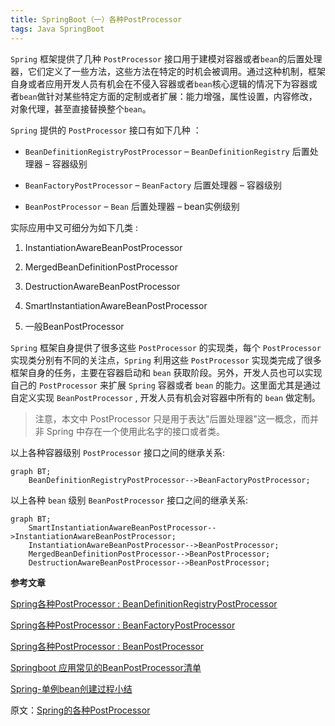 ```yaml
---
title: SpringBoot（一）各种PostProcessor
tags: Java SpringBoot
---
```


`Spring` 框架提供了几种 `PostProcessor` 接口用于建模对容器或者`bean`的后置处理器，它们定义了一些方法，这些方法在特定的时机会被调用。通过这种机制，框架自身或者应用开发人员有机会在不侵入容器或者`bean`核心逻辑的情况下为容器或者`bean`做针对某些特定方面的定制或者扩展：能力增强，属性设置，内容修改，对象代理，甚至直接替换整个`bean`。

<!--more-->

`Spring` 提供的 `PostProcessor` 接口有如下几种 ：

- `BeanDefinitionRegistryPostProcessor` – `BeanDefinitionRegistry` 后置处理器 – 容器级别

- `BeanFactoryPostProcessor` – `BeanFactory` 后置处理器 – 容器级别

- `BeanPostProcessor` – `Bean` 后置处理器 – bean实例级别

实际应用中又可细分为如下几类 :

1. InstantiationAwareBeanPostProcessor

2. MergedBeanDefinitionPostProcessor

3. DestructionAwareBeanPostProcessor

4. SmartInstantiationAwareBeanPostProcessor

5. 一般BeanPostProcessor

`Spring` 框架自身提供了很多这些 `PostProcessor` 的实现类，每个 `PostProcessor` 实现类分别有不同的关注点，`Spring` 利用这些 `PostProcessor` 实现类完成了很多框架自身的任务，主要在容器启动和 `bean` 获取阶段。另外，开发人员也可以实现自己的 `PostProcessor` 来扩展 `Spring` 容器或者 `bean` 的能力。这里面尤其是通过自定义实现 `BeanPostProcessor` , 开发人员有机会对容器中所有的 `bean` 做定制。

> 注意，本文中 PostProcessor 只是用于表达"后置处理器"这一概念，而并非 Spring 中存在一个使用此名字的接口或者类。

以上各种容器级别 `PostProcessor` 接口之间的继承关系:

```mermaid
graph BT;
    BeanDefinitionRegistryPostProcessor-->BeanFactoryPostProcessor;
```

以上各种 `bean` 级别 `BeanPostProcessor` 接口之间的继承关系:

```mermaid
graph BT;
    SmartInstantiationAwareBeanPostProcessor-->InstantiationAwareBeanPostProcessor;
    InstantiationAwareBeanPostProcessor-->BeanPostProcessor;
    MergedBeanDefinitionPostProcessor-->BeanPostProcessor;
    DestructionAwareBeanPostProcessor-->BeanPostProcessor;
```

**参考文章**

[Spring各种PostProcessor : BeanDefinitionRegistryPostProcessor](https://blog.csdn.net/andy_zhang2007/article/details/86318719)

[Spring各种PostProcessor : BeanFactoryPostProcessor](https://blog.csdn.net/andy_zhang2007/article/details/86318691)

[Spring各种PostProcessor : BeanPostProcessor](https://blog.csdn.net/andy_zhang2007/article/details/86318633)

[Springboot 应用常见的BeanPostProcessor清单](https://blog.csdn.net/andy_zhang2007/article/details/86105378)

[Spring-单例bean创建过程小结](https://blog.csdn.net/andy_zhang2007/article/details/86499574)

原文：[Spring的各种PostProcessor](https://blog.csdn.net/andy_zhang2007/article/details/78595558)
